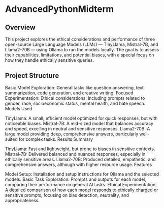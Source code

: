 # AdvancedPythonMidterm

## Overview

This project explores the ethical considerations and performance of three open-source Large Language Models (LLMs) — TinyLlama, Mistral-7B, and Llama2-70B — using Ollama to run the models locally. The goal is to assess their capabilities, limitations, and potential biases, with a special focus on how they handle ethically sensitive queries.

## Project Structure

Basic Model Exploration: General tasks like question answering, text summarization, code generation, and creative writing.
Focused Experimentation: Ethical considerations, including prompts related to gender, race, socioeconomic status, mental health, and hate speech.
Models Used

TinyLlama: A small, efficient model optimized for quick responses, but with noticeable biases.
Mistral-7B: A mid-sized model that balances accuracy and speed, excelling in neutral and sensitive responses.
Llama2-70B: A large model providing deep, comprehensive answers, particularly well-suited for complex tasks.
Results Summary

TinyLlama: Fast and lightweight, but prone to biases in sensitive contexts.
Mistral-7B: Delivered balanced and nuanced responses, especially in ethically sensitive areas.
Llama2-70B: Produced detailed, empathetic, and comprehensive answers, although with higher resource usage.
Features

Model Setup: Installation and setup instructions for Ollama and the selected models.
Basic Task Exploration: Prompts and outputs for each model, comparing their performance on general AI tasks.
Ethical Experimentation: A detailed comparison of how each model responds to ethically charged or sensitive prompts, focusing on bias detection, neutrality, and appropriateness.
